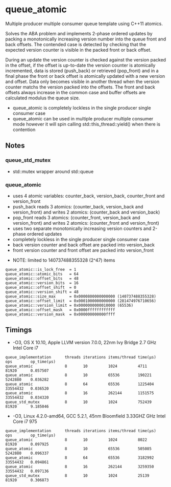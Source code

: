 # queue_atomic

Multiple producer multiple consumer queue template using C++11 atomics.

Solves the ABA problem and implements 2-phase ordered updates by packing a monotonically increasing version number into the queue front and back offsets. The contended case is detected by checking that the expected version counter is visible in the packed front or back offset.

During an update the version counter is checked against the version packed in the offset, if the offset is up-to-date the version counter is atomically incremented, data is stored (push_back) or retrieved (pop_front) and in a final phase the front or back offset is atomically updated with a new version and offset. Data only becomes visible in another thread when the version counter matchs the version packed into the offsets. The front and back offsets always increase in the common case and buffer offsets are calculated modulus the queue size.

- queue_atomic is completely lockless in the single producer single consumer case
- queue_atomic can be used in multiple producer multiple consumer mode however it will spin calling std::this_thread::yield() when there is contention

## Notes

### queue_std_mutex

 - std::mutex wrapper around std::queue

### queue_atomic

- uses 4 atomic variables: counter_back, version_back, counter_front and version_front
- push_back reads 3 atomics: (counter_back, version_back and version_front)
       and writes 2 atomics: (counter_back and version_back)
- pop_front reads 3 atomics: (counter_front, version_back and version_front)
       and writes 2 atomics: (counter_front and version_front)
- uses two separate monotonically increasing version counters and 2-phase ordered updates
- completely lockless in the single producer single consumer case
- back version counter and back offset are packed into version_back
- front version counter and front offset are packed into version_front
* NOTE: limited to 140737488355328 (2^47) items
````
queue_atomic::is_lock_free  = 1
queue_atomic::atomic_bits   = 64
queue_atomic::offset_bits   = 48
queue_atomic::version_bits  = 16
queue_atomic::offset_shift  = 0
queue_atomic::version_shift = 48
queue_atomic::size_max      = 0x0000800000000000 (140737488355328)
queue_atomic::offset_limit  = 0x0001000000000000 (281474976710656)
queue_atomic::version_limit = 0x0000000000010000 (65536)
queue_atomic::offset_mask   = 0x0000ffffffffffff
queue_atomic::version_mask  = 0x000000000000ffff
````

## Timings

- -O3, OS X 10.10, Apple LLVM version 7.0.0, 22nm Ivy Bridge 2.7 GHz Intel Core i7

````
queue_implementation      threads iterations items/thread time(µs)    ops        op_time(µs)
queue_atomic              8       10         1024         4711        81920      0.057507
queue_atomic              8       10         65536        190221      5242880    0.036282
queue_atomic              8       64         65536        1225404     33554432   0.036520
queue_atomic              8       16         262144       1151575     33554432   0.034320
queue_std_mutex           8       10         1024         752439      81920      9.185046 
````

- -O3, Linux 4.2.0-amd64, GCC 5.2.1, 45nm Bloomfield 3.33GHZ GHz Intel Core i7 975

````
queue_implementation      threads iterations items/thread time(µs)    ops        op_time(µs)
queue_atomic              8       10         1024         8022        81920      0.097925
queue_atomic              8       10         65536        505085      5242880    0.096337
queue_atomic              8       64         65536        3182992     33554432   0.094861
queue_atomic              8       16         262144       3259350     33554432   0.097136
queue_std_mutex           8       10         1024         25139       81920      0.306873
````
